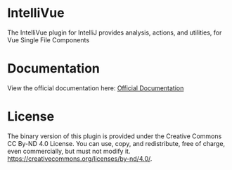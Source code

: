 # IntelliVue
The IntelliVue plugin for IntelliJ provides analysis, actions, and utilities, for Vue Single File Components

# Documentation
View the official documentation here: [Official Documentation](https://www.twelvetone.tv/docs/developer-tools/intellij-plugins/intellivue)

# License
The binary version of this plugin is provided under the Creative Commons CC By-ND 4.0 License.
You can use, copy, and redistribute, free of charge, even commercially, but must not modify it.
<a href="https://creativecommons.org/licenses/by-nd/4.0/" target='_blank'>https://creativecommons.org/licenses/by-nd/4.0/</a>.
